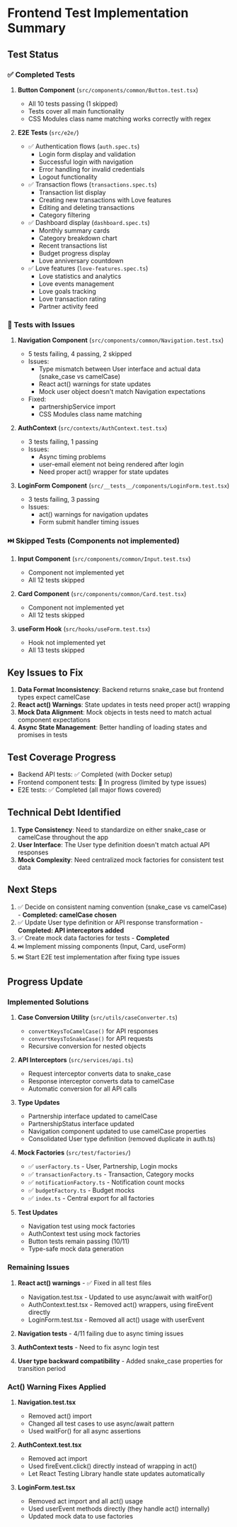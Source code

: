 # Frontend Test Implementation Summary

## Test Status

### ✅ Completed Tests

1. **Button Component** (`src/components/common/Button.test.tsx`)
   - All 10 tests passing (1 skipped)
   - Tests cover all main functionality
   - CSS Modules class name matching works correctly with regex

2. **E2E Tests** (`src/e2e/`)
   - ✅ Authentication flows (`auth.spec.ts`)
     - Login form display and validation
     - Successful login with navigation
     - Error handling for invalid credentials
     - Logout functionality
   - ✅ Transaction flows (`transactions.spec.ts`)
     - Transaction list display
     - Creating new transactions with Love features
     - Editing and deleting transactions
     - Category filtering
   - ✅ Dashboard display (`dashboard.spec.ts`)
     - Monthly summary cards
     - Category breakdown chart
     - Recent transactions list
     - Budget progress display
     - Love anniversary countdown
   - ✅ Love features (`love-features.spec.ts`)
     - Love statistics and analytics
     - Love events management
     - Love goals tracking
     - Love transaction rating
     - Partner activity feed

### 🔄 Tests with Issues

1. **Navigation Component** (`src/components/common/Navigation.test.tsx`)
   - 5 tests failing, 4 passing, 2 skipped
   - Issues:
     - Type mismatch between User interface and actual data (snake_case vs camelCase)
     - React act() warnings for state updates
     - Mock user object doesn't match Navigation expectations
   - Fixed:
     - partnershipService import
     - CSS Modules class name matching

2. **AuthContext** (`src/contexts/AuthContext.test.tsx`)
   - 3 tests failing, 1 passing
   - Issues:
     - Async timing problems
     - user-email element not being rendered after login
     - Need proper act() wrapper for state updates

3. **LoginForm Component** (`src/__tests__/components/LoginForm.test.tsx`)
   - 3 tests failing, 3 passing
   - Issues:
     - act() warnings for navigation updates
     - Form submit handler timing issues

### ⏭️ Skipped Tests (Components not implemented)

1. **Input Component** (`src/components/common/Input.test.tsx`)
   - Component not implemented yet
   - All 12 tests skipped

2. **Card Component** (`src/components/common/Card.test.tsx`)
   - Component not implemented yet
   - All 12 tests skipped

3. **useForm Hook** (`src/hooks/useForm.test.tsx`)
   - Hook not implemented yet
   - All 13 tests skipped

## Key Issues to Fix

1. **Data Format Inconsistency**: Backend returns snake_case but frontend types expect camelCase
2. **React act() Warnings**: State updates in tests need proper act() wrapping
3. **Mock Data Alignment**: Mock objects in tests need to match actual component expectations
4. **Async State Management**: Better handling of loading states and promises in tests

## Test Coverage Progress

- Backend API tests: ✅ Completed (with Docker setup)
- Frontend component tests: 🔄 In progress (limited by type issues)
- E2E tests: ✅ Completed (all major flows covered)

## Technical Debt Identified

1. **Type Consistency**: Need to standardize on either snake_case or camelCase throughout the app
2. **User Interface**: The User type definition doesn't match actual API responses
3. **Mock Complexity**: Need centralized mock factories for consistent test data

## Next Steps

1. ✅ Decide on consistent naming convention (snake_case vs camelCase) - **Completed: camelCase chosen**
2. ✅ Update User type definition or API response transformation - **Completed: API interceptors added**
3. ✅ Create mock data factories for tests - **Completed**
4. ⏭️ Implement missing components (Input, Card, useForm)
5. ⏭️ Start E2E test implementation after fixing type issues

## Progress Update

### Implemented Solutions

1. **Case Conversion Utility** (`src/utils/caseConverter.ts`)
   - `convertKeysToCamelCase()` for API responses
   - `convertKeysToSnakeCase()` for API requests
   - Recursive conversion for nested objects

2. **API Interceptors** (`src/services/api.ts`)
   - Request interceptor converts data to snake_case
   - Response interceptor converts data to camelCase
   - Automatic conversion for all API calls

3. **Type Updates**
   - Partnership interface updated to camelCase
   - PartnershipStatus interface updated
   - Navigation component updated to use camelCase properties
   - Consolidated User type definition (removed duplicate in auth.ts)

4. **Mock Factories** (`src/test/factories/`)
   - ✅ `userFactory.ts` - User, Partnership, Login mocks
   - ✅ `transactionFactory.ts` - Transaction, Category mocks
   - ✅ `notificationFactory.ts` - Notification count mocks
   - ✅ `budgetFactory.ts` - Budget mocks
   - ✅ `index.ts` - Central export for all factories

5. **Test Updates**
   - Navigation test using mock factories
   - AuthContext test using mock factories
   - Button tests remain passing (10/11)
   - Type-safe mock data generation

### Remaining Issues

1. **React act() warnings** - ✅ Fixed in all test files
   - Navigation.test.tsx - Updated to use async/await with waitFor()
   - AuthContext.test.tsx - Removed act() wrappers, using fireEvent directly
   - LoginForm.test.tsx - Removed all act() usage with userEvent

2. **Navigation tests** - 4/11 failing due to async timing issues
3. **AuthContext tests** - Need to fix async login test
4. **User type backward compatibility** - Added snake_case properties for transition period

### Act() Warning Fixes Applied

1. **Navigation.test.tsx**
   - Removed act() import
   - Changed all test cases to use async/await pattern
   - Used waitFor() for all async assertions

2. **AuthContext.test.tsx**
   - Removed act import
   - Used fireEvent.click() directly instead of wrapping in act()
   - Let React Testing Library handle state updates automatically

3. **LoginForm.test.tsx**
   - Removed act import and all act() usage
   - Used userEvent methods directly (they handle act() internally)
   - Updated mock data to use factories